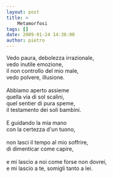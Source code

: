 ```yaml
---
layout: post
title: >
    Metamorfosi
tags: []
date: 2009-01-24 14:36:00
author: pietro
---
```

Vedo paura, debolezza irrazionale,<br/>vedo inutile emozione,<br/>il non controllo del mio male,<br/>vedo polvere, illusione.<br/><br/>Abbiamo aperto assieme<br/>quella via di sol scalini,<br/>quel sentier di pura speme,<br/>il testamento dei soli bambini.<br/><br/>E guidando la mia mano<br/>con la certezza d'un tuono,<br/><br/>non lasci il tempo al mio soffrire,<br/>di dimenticar come capire,<br/><br/>e mi lascio a noi come forse non dovrei,<br/>e mi lascio a te, somigli tanto a lei.
